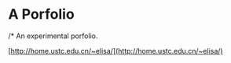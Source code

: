 # A Porfolio

/* An experimental porfolio.

[http://home.ustc.edu.cn/~elisa/](http://home.ustc.edu.cn/~elisa/)
